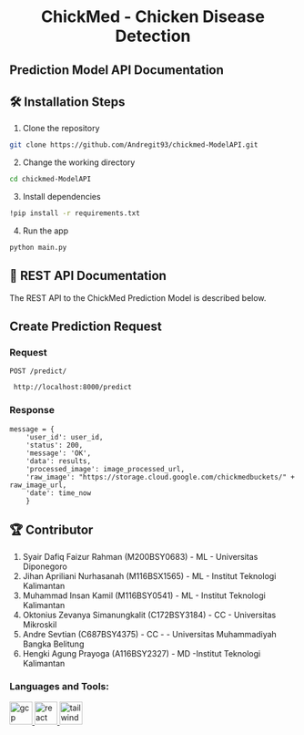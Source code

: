 <h1 align="center">ChickMed - Chicken Disease Detection</h1>
<h2>Prediction Model API Documentation</h2>

## 🛠️ Installation Steps

1. Clone the repository

```bash
git clone https://github.com/Andregit93/chickmed-ModelAPI.git
```

2. Change the working directory

```bash
cd chickmed-ModelAPI
```

3. Install dependencies

```bash
!pip install -r requirements.txt
```

4. Run the app

```bash
python main.py
```

## 📝 REST API Documentation

The REST API to the ChickMed Prediction Model is described below.

## Create Prediction Request

### Request

`POST /predict/`

     http://localhost:8000/predict

### Response

    message = {
        'user_id': user_id,
        'status': 200,
        'message': 'OK',
        'data': results,
        'processed_image': image_processed_url,
        'raw_image': "https://storage.cloud.google.com/chickmedbuckets/" + raw_image_url,
        'date': time_now
        }



## 🏆 Contributor

1. Syair Dafiq Faizur Rahman (M200BSY0683) - ML - Universitas Diponegoro
2. Jihan Apriliani Nurhasanah (M116BSX1565) - ML - Institut Teknologi Kalimantan
3. Muhammad Insan Kamil (M116BSY0541) - ML - Institut Teknologi Kalimantan
4. Oktonius Zevanya Simanungkalit (C172BSY3184) - CC - Universitas Mikroskil
5. Andre Sevtian (C687BSY4375) - CC - - Universitas Muhammadiyah Bangka Belitung
6. Hengki Agung Prayoga (A116BSY2327) - MD -Institut Teknologi Kalimantan

<h3 align="left">Languages and Tools:</h3>
<p align="left"> <a href="https://cloud.google.com" target="_blank" rel="noreferrer"> <img src="https://www.vectorlogo.zone/logos/google_cloud/google_cloud-icon.svg" alt="gcp" width="40" height="40"/> </a>  <a href="https://www.python.org/" target="_blank" rel="noreferrer"> <img src="https://banner2.cleanpng.com/20180412/kye/kisspng-python-programming-language-computer-programming-language-5acfdc3636bac7.8891188615235717662242.jpg" alt="react" width="40" height="40"/> </a> <a href="https://flask.palletsprojects.com/en/3.0.x/" target="_blank" rel="noreferrer"> <img src="https://seeklogo.com/images/F/flask-logo-44C507ABB7-seeklogo.com.png" alt="tailwind" width="40" height="40"/> </a> </p>